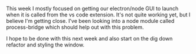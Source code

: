 This week I mostly focused on getting our electron/node GUI to launch when it is called from the vs code extension. It's not quite working yet, but I believe I'm getting close. I've been looking into a node module called process-bridge which should help out with this problem.

I hope to be done with this next week and also start on the dig down refactor and styling the window.